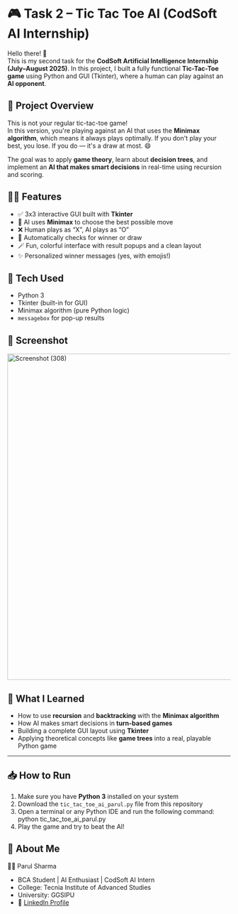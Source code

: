 # 🎮 Task 2 – Tic Tac Toe AI (CodSoft AI Internship)

Hello there! 👋  
This is my second task for the **CodSoft Artificial Intelligence Internship (July–August 2025)**. In this project, I built a fully functional **Tic-Tac-Toe game** using Python and GUI (Tkinter), where a human can play against an **AI opponent**.


## 🧠 Project Overview

This is not your regular tic-tac-toe game!  
In this version, you're playing against an AI that uses the **Minimax algorithm**, which means it always plays optimally. If you don't play your best, you lose. If you do — it's a draw at most. 😄

The goal was to apply **game theory**, learn about **decision trees**, and implement an **AI that makes smart decisions** in real-time using recursion and scoring.


## 👩‍💻 Features

- ✅ 3x3 interactive GUI built with **Tkinter**
- 🤖 AI uses **Minimax** to choose the best possible move
- ❌ Human plays as “X”, AI plays as “O”
- 🎯 Automatically checks for winner or draw
- 🪄 Fun, colorful interface with result popups and a clean layout
- ✨ Personalized winner messages (yes, with emojis!)


## 🔧 Tech Used

- Python 3
- Tkinter (built-in for GUI)
- Minimax algorithm (pure Python logic)
- `messagebox` for pop-up results

## 📸 Screenshot 
<img width="1366" height="735" alt="Screenshot (308)" src="https://github.com/user-attachments/assets/dd2ad3d7-ed00-4f98-ae87-705fbeaac10d" />

## 🚀 What I Learned

- How to use **recursion** and **backtracking** with the **Minimax algorithm**
- How AI makes smart decisions in **turn-based games**
- Building a complete GUI layout using **Tkinter**
- Applying theoretical concepts like **game trees** into a real, playable Python game

---

## 📥 How to Run

1. Make sure you have **Python 3** installed on your system
2. Download the `tic_tac_toe_ai_parul.py` file from this repository
3. Open a terminal or any Python IDE and run the following command:
   python tic_tac_toe_ai_parul.py
4. Play the game and try to beat the AI!

## 🔗 About Me
👩‍💻 Parul Sharma
- BCA Student | AI Enthusiast | CodSoft AI Intern 
- College: Tecnia Institute of Advanced Studies 
- University: GGSIPU
- 🔗 [LinkedIn Profile](https://www.linkedin.com/in/parul-sharma-b8929b281?utm_source=share&utm_campaign=share_via&utm_content=profile&utm_medium=android_app)




